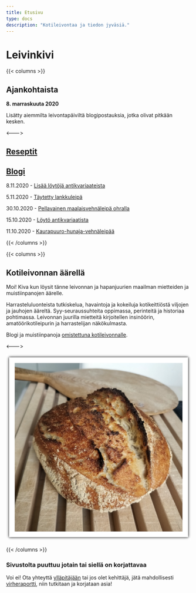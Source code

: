 ```yaml
---
title: Etusivu
type: docs
description: "Kotileivontaa ja tiedon jyväsiä."
---
```


# Leivinkivi

{{< columns >}}

## Ajankohtaista

**8. marraskuuta 2020**

Lisätty aiemmilta leivontapäiviltä blogipostauksia, jotka olivat
pitkään kesken.

<--->

## [Reseptit](/tags/reseptit)

## [Blogi](/posts)

8.11.2020 - [Lisää löytöjä antikvariaateista](/posts/lisää-löytöjä-antikvariaateista)

5.11.2020 - [Täytetty lankkuleipä](/posts/täytetty-lankkuleipä)

30.10.2020 - [Pellavainen maalaisvehnäleipä ohralla](/posts/pellavainen-maalaisvehnäleipä-ohralla)

15.10.2020 - [Löytö antikvariaatista](/posts/löytö-antikvariaatista)

11.10.2020 - [Kaurapuuro-hunaja-vehnäleipää](/posts/kaurapuuro-hunaja-vehnäleipää)

{{< /columns >}}

{{< columns >}}

## Kotileivonnan äärellä

Moi! Kiva kun löysit tänne leivonnan ja hapanjuurien maailman
mietteiden ja muistiinpanojen äärelle.

Harrasteluluonteista tutkiskelua, havaintoja ja kokeiluja
kotikeittiöstä viljojen ja jauhojen ääreltä.
Syy-seuraussuhteita oppimassa, perinteitä ja historiaa pohtimassa.
Leivonnan juurilla mietteitä kirjoitellen insinöörin, amatöörikotileipurin ja harrastelijan
näkökulmasta.

Blogi ja muistiinpanoja [omistettuna kotileivonnalle](/docs/info/rakkaudesta-leivontaan).

<--->

![](/etusivuleipa.png)

{{< /columns >}}

### Sivustolta puuttuu jotain tai siellä on korjattavaa

Voi ei! Ota yhteyttä [ylläpitäjään](mailto:tojuntu@gmail.com) tai jos olet kehittäjä, jätä mahdollisesti 
[virheraportti](https://github.com/leivinkivi/leivinkivi.github.io/issues), 
niin tutkitaan ja korjataan asia!
